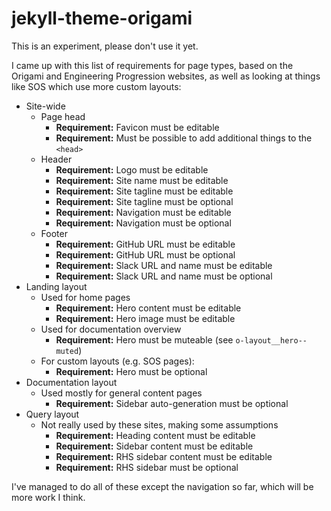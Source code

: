 
# jekyll-theme-origami

This is an experiment, please don't use it yet.

I came up with this list of requirements for page types, based on the Origami and Engineering Progression websites, as well as looking at things like SOS which use more custom layouts:

  - Site-wide
    - Page head
      - **Requirement:** Favicon must be editable
      - **Requirement:** Must be possible to add additional things to the `<head>`
    - Header
      - **Requirement:** Logo must be editable
      - **Requirement:** Site name must be editable
      - **Requirement:** Site tagline must be editable
      - **Requirement:** Site tagline must be optional
      - **Requirement:** Navigation must be editable
      - **Requirement:** Navigation must be optional
    - Footer
      - **Requirement:** GitHub URL must be editable
      - **Requirement:** GitHub URL must be optional
      - **Requirement:** Slack URL and name must be editable
      - **Requirement:** Slack URL and name must be optional
  - Landing layout
    - Used for home pages
      - **Requirement:** Hero content must be editable
      - **Requirement:** Hero image must be editable
    - Used for documentation overview
      - **Requirement:** Hero must be muteable (see `o-layout__hero--muted`)
    - For custom layouts (e.g. SOS pages):
      - **Requirement:** Hero must be optional
  - Documentation layout
    - Used mostly for general content pages
      - **Requirement:** Sidebar auto-generation must be optional
  - Query layout
    - Not really used by these sites, making some assumptions
      - **Requirement:** Heading content must be editable
      - **Requirement:** Sidebar content must be editable
      - **Requirement:** RHS sidebar content must be editable
      - **Requirement:** RHS sidebar must be optional

I've managed to do all of these except the navigation so far, which will be more work I think.
